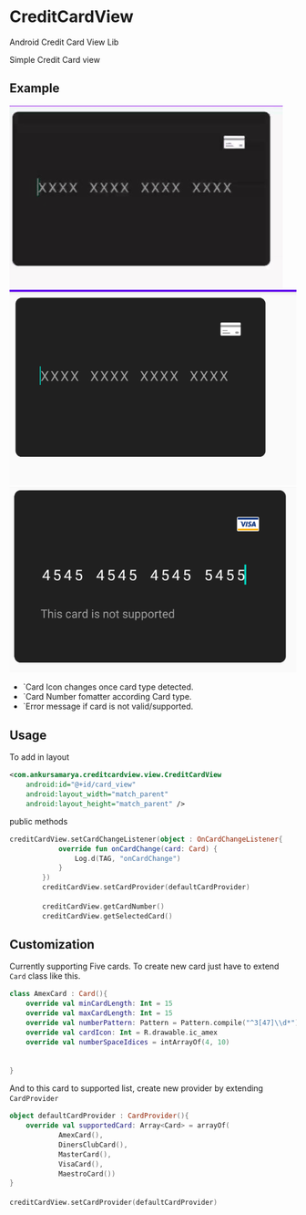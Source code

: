 # CreditCardView
Android Credit Card View Lib 

Simple Credit Card view
## Example
![](/image/demo.gif)
![](/image/image_1.png)
![](/image/image_2.png)
* `Card Icon changes once card type detected.
* `Card Number fomatter according Card type.
* `Error message if card is not valid/supported.


## Usage
To add in layout
```xml
<com.ankursamarya.creditcardview.view.CreditCardView
    android:id="@+id/card_view"
    android:layout_width="match_parent"
    android:layout_height="match_parent" />
```
public methods
```kotlin
creditCardView.setCardChangeListener(object : OnCardChangeListener{
            override fun onCardChange(card: Card) {
                Log.d(TAG, "onCardChange")
            }
        })
        creditCardView.setCardProvider(defaultCardProvider)

        creditCardView.getCardNumber()
        creditCardView.getSelectedCard()
```
## Customization
Currently supporting Five cards. To create new card just have to extend `Card` class like this.
```kotlin
class AmexCard : Card(){
    override val minCardLength: Int = 15
    override val maxCardLength: Int = 15
    override val numberPattern: Pattern = Pattern.compile("^3[47]\\d*")
    override val cardIcon: Int = R.drawable.ic_amex
    override val numberSpaceIdices = intArrayOf(4, 10)


}
```
And to this card to supported list, create new provider by extending `CardProvider`
```kotlin
object defaultCardProvider : CardProvider(){
    override val supportedCard: Array<Card> = arrayOf(
            AmexCard(),
            DinersClubCard(),
            MasterCard(),
            VisaCard(),
            MaestroCard())
}

creditCardView.setCardProvider(defaultCardProvider)
```
